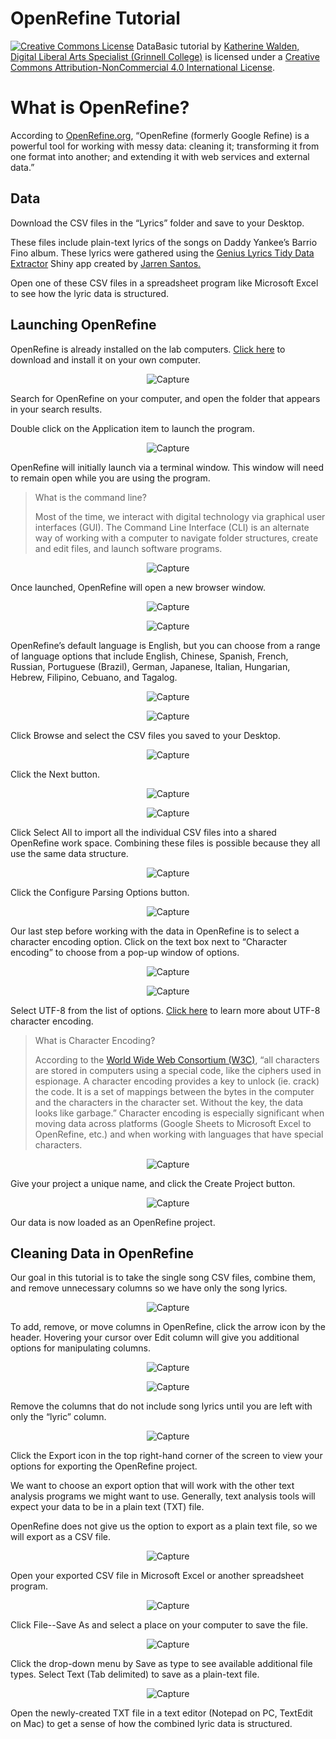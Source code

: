 # OpenRefine Tutorial

<a href="http://creativecommons.org/licenses/by-nc/4.0/" rel="license"><img style="border-width: 0;" src="https://i.creativecommons.org/l/by-nc/4.0/88x31.png" alt="Creative Commons License" /></a>
DataBasic tutorial by <a href="dlac.grinnell.edu" rel="cc:attributionURL">Katherine Walden, Digital Liberal Arts Specialist (Grinnell College)</a> is licensed under a <a href="http://creativecommons.org/licenses/by-nc/4.0/" rel="license">Creative Commons Attribution-NonCommercial 4.0 International License</a>.

# What is OpenRefine?

According to [OpenRefine.org](http://openrefine.org/), “OpenRefine (formerly Google Refine) is a powerful tool for working with messy data: cleaning it; transforming it from one format into another; and extending it with web services and external data.”

## Data

Download the CSV files in the “Lyrics” folder and save to your Desktop.

These files include plain-text lyrics of the songs on Daddy Yankee’s Barrio Fino album. These lyrics were gathered using the [Genius Lyrics Tidy Data Extractor](https://dasil-jarren.shinyapps.io/genius-app/) Shiny app created by [Jarren Santos.](https://github.com/jarrenls)

Open one of these CSV files in a spreadsheet program like Microsoft Excel to see how the lyric data is structured. 

## Launching OpenRefine

OpenRefine is already installed on the lab computers. [Click here](http://openrefine.org/) to download and install it on your own computer.

<p align="center"><img class=" size-full wp-image-53 aligncenter" src="https://github.com/kwaldenphd/OpenRefine-tutorial/blob/master/screenshots/Capture_1.jpg?raw=true" alt="Capture" /></p>

Search for OpenRefine on your computer, and open the folder that appears in your search results.

Double click on the Application item to launch the program.

<p align="center"><img class=" size-full wp-image-53 aligncenter" src="https://github.com/kwaldenphd/OpenRefine-tutorial/blob/master/screenshots/Capture_2.jpg?raw=true" alt="Capture" /></p>

OpenRefine will initially launch via a terminal window. This window will need to remain open while you are using the program.

<blockquote>What is the command line?

Most of the time, we interact with digital technology via graphical user interfaces (GUI). The Command Line Interface (CLI) is an alternate way of working with a computer to navigate folder structures, create and edit files, and launch software programs.</blockquote>

<p align="center"><img class=" size-full wp-image-53 aligncenter" src="https://github.com/kwaldenphd/OpenRefine-tutorial/blob/master/screenshots/Capture_3.jpg?raw=true" alt="Capture" /></p>

Once launched, OpenRefine will open a new browser window.

<p align="center"><img class=" size-full wp-image-53 aligncenter" src="https://github.com/kwaldenphd/OpenRefine-tutorial/blob/master/screenshots/Capture_3a.jpg?raw=true" alt="Capture" /></p>

<p align="center"><img class=" size-full wp-image-53 aligncenter" src="https://github.com/kwaldenphd/OpenRefine-tutorial/blob/master/screenshots/Capture_3b.jpg?raw=true" alt="Capture" /></p>

OpenRefine’s default language is English, but you can choose from a range of language options that include English, Chinese, Spanish, French, Russian, Portuguese (Brazil), German, Japanese, Italian, Hungarian, Hebrew, Filipino, Cebuano, and Tagalog.

<p align="center"><img class=" size-full wp-image-53 aligncenter" src="https://github.com/kwaldenphd/OpenRefine-tutorial/blob/master/screenshots/Capture_5.jpg?raw=true" alt="Capture" /></p>


<p align="center"><img class=" size-full wp-image-53 aligncenter" src="https://github.com/kwaldenphd/OpenRefine-tutorial/blob/master/screenshots/Capture_4.jpg?raw=true" alt="Capture" /></p>

Click Browse and select the CSV files you saved to your Desktop. 

<p align="center"><img class=" size-full wp-image-53 aligncenter" src="https://github.com/kwaldenphd/OpenRefine-tutorial/blob/master/screenshots/Capture_5.jpg?raw=true" alt="Capture" /></p>

Click the Next button.

<p align="center"><img class=" size-full wp-image-53 aligncenter" src="https://github.com/kwaldenphd/OpenRefine-tutorial/blob/master/screenshots/Capture_6.jpg?raw=true" alt="Capture" /></p>

<p align="center"><img class=" size-full wp-image-53 aligncenter" src="https://github.com/kwaldenphd/OpenRefine-tutorial/blob/master/screenshots/Capture_7.jpg?raw=true" alt="Capture" /></p>

Click Select All to import all the individual CSV files into a shared OpenRefine work space. Combining these files is possible because they all use the same data structure.

<p align="center"><img class=" size-full wp-image-53 aligncenter" src="https://github.com/kwaldenphd/OpenRefine-tutorial/blob/master/screenshots/Capture_8.jpg?raw=true" alt="Capture" /></p>

Click the Configure Parsing Options button.

<p align="center"><img class=" size-full wp-image-53 aligncenter" src="https://github.com/kwaldenphd/OpenRefine-tutorial/blob/master/screenshots/Capture_9.jpg?raw=true" alt="Capture" /></p>

Our last step before working with the data in OpenRefine is to select a character encoding option. Click on the text box next to “Character encoding” to choose from a pop-up window of options.

<p align="center"><img class=" size-full wp-image-53 aligncenter" src="https://github.com/kwaldenphd/OpenRefine-tutorial/blob/master/screenshots/Capture_10.jpg?raw=true" alt="Capture" /></p>

<p align="center"><img class=" size-full wp-image-53 aligncenter" src="https://github.com/kwaldenphd/OpenRefine-tutorial/blob/master/screenshots/Capture_11.jpg?raw=true" alt="Capture" /></p>

Select UTF-8 from the list of options. [Click here](https://www.w3schools.com/charsets/ref_html_utf8.asp) to learn more about UTF-8 character encoding.

<blockquote>What is Character Encoding? 

According to the [World Wide Web Consortium (W3C)](https://www.w3.org/International/questions/qa-what-is-encoding), “all characters are stored in computers using a special code, like the ciphers used in espionage. A character encoding provides a key to unlock (ie. crack) the code. It is a set of mappings between the bytes in the computer and the characters in the character set. Without the key, the data looks like garbage.” Character encoding is especially significant when moving data across platforms (Google Sheets to Microsoft Excel to OpenRefine, etc.) and when working with languages that have special characters. </blockquote>

<p align="center"><img class=" size-full wp-image-53 aligncenter" src="https://github.com/kwaldenphd/OpenRefine-tutorial/blob/master/screenshots/Capture_12.jpg?raw=true" alt="Capture" /></p>

Give your project a unique name, and click the Create Project button.

<p align="center"><img class=" size-full wp-image-53 aligncenter" src="https://github.com/kwaldenphd/OpenRefine-tutorial/blob/master/screenshots/Capture_13.jpg?raw=true" alt="Capture" /></p>

Our data is now loaded as an OpenRefine project.

## Cleaning Data in OpenRefine

Our goal in this tutorial is to take the single song CSV files, combine them, and remove unnecessary columns so we have only the song lyrics. 

<p align="center"><img class=" size-full wp-image-53 aligncenter" src="https://github.com/kwaldenphd/OpenRefine-tutorial/blob/master/screenshots/Capture_14.jpg?raw=true" alt="Capture" /></p>

To add, remove, or move columns in OpenRefine, click the arrow icon by the header. Hovering your cursor over Edit column will give you additional options for manipulating columns.

<p align="center"><img class=" size-full wp-image-53 aligncenter" src="https://github.com/kwaldenphd/OpenRefine-tutorial/blob/master/screenshots/Capture_15.jpg?raw=true" alt="Capture" /></p>

<p align="center"><img class=" size-full wp-image-53 aligncenter" src="https://github.com/kwaldenphd/OpenRefine-tutorial/blob/master/screenshots/Capture_16.jpg?raw=true" alt="Capture" /></p>

Remove the columns that do not include song lyrics until you are left with only the “lyric” column.

<p align="center"><img class=" size-full wp-image-53 aligncenter" src="https://github.com/kwaldenphd/OpenRefine-tutorial/blob/master/screenshots/Capture_17.jpg?raw=true" alt="Capture" /></p>

Click the Export icon in the top right-hand corner of the screen to view your options for exporting the OpenRefine project.

We want to choose an export option that will work with the other text analysis programs we might want to use. Generally, text analysis tools will expect your data to be in a plain text (TXT) file. 

OpenRefine does not give us the option to export as a plain text file, so we will export as a CSV file.

<p align="center"><img class=" size-full wp-image-53 aligncenter" src="https://github.com/kwaldenphd/OpenRefine-tutorial/blob/master/screenshots/Capture_18.jpg?raw=true" alt="Capture" /></p>

Open your exported CSV file in Microsoft Excel or another spreadsheet program. 

<p align="center"><img class=" size-full wp-image-53 aligncenter" src="https://github.com/kwaldenphd/OpenRefine-tutorial/blob/master/screenshots/Capture_19.jpg?raw=true" alt="Capture" /></p>

Click File--Save As and select a place on your computer to save the file. 

<p align="center"><img class=" size-full wp-image-53 aligncenter" src="https://github.com/kwaldenphd/OpenRefine-tutorial/blob/master/screenshots/Capture_20.jpg?raw=true" alt="Capture" /></p>

Click the drop-down menu by Save as type to see available additional file types. Select Text (Tab delimited) to save as a plain-text file.

<p align="center"><img class=" size-full wp-image-53 aligncenter" src="https://github.com/kwaldenphd/OpenRefine-tutorial/blob/master/screenshots/Capture_21.jpg?raw=true" alt="Capture" /></p>

Open the newly-created TXT file in a text editor (Notepad on PC, TextEdit on Mac) to get a sense of how the combined lyric data is structured. 

